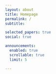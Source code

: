 ```yaml
---
layout: about
title: Homepage
permalink: /
subtitle: 

selected_papers: true 
social: true 

announcements:
  enabled: true 
  scrollable: true 
  limit: 5 

---
```





